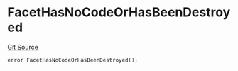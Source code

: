 # FacetHasNoCodeOrHasBeenDestroyed
[Git Source](https://github.com/thrackle-io/rules-engine/blob/5dd4d5c11842d5927a5d94b280633ba0762dc45b/src/client/token/handler/diamond/HandlerDiamond.sol)


```solidity
error FacetHasNoCodeOrHasBeenDestroyed();
```

